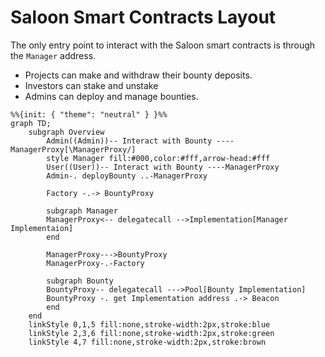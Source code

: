 # Saloon Smart Contracts Layout

The only entry point to interact with the Saloon smart contracts is through the `Manager` address.

- Projects can make and withdraw their bounty deposits.
- Investors can stake and unstake
- Admins can deploy and manage bounties.

```mermaid
%%{init: { "theme": "neutral" } }%%
graph TD;
    subgraph Overview
        Admin((Admin))-- Interact with Bounty ----ManagerProxy[\ManagerProxy/]
        style Manager fill:#000,color:#fff,arrow-head:#fff
        User((User))-- Interact with Bounty ----ManagerProxy
        Admin-. deployBounty ..-ManagerProxy

        Factory -.-> BountyProxy

        subgraph Manager
        ManagerProxy<-- delegatecall -->Implementation[Manager Implementaion]
        end

        ManagerProxy--->BountyProxy
        ManagerProxy-.-Factory

        subgraph Bounty
        BountyProxy-- delegatecall --->Pool[Bounty Implementation]
        BountyProxy -. get Implementation address .-> Beacon
        end
    end
    linkStyle 0,1,5 fill:none,stroke-width:2px,stroke:blue
    linkStyle 2,3,6 fill:none,stroke-width:2px,stroke:green
    linkStyle 4,7 fill:none,stroke-width:2px,stroke:brown

```
